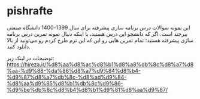 # pishrafte
این نمونه سوالات درس برنامه سازی پیشرفته برای سال 1399-1400 دانشگاه صنعتی بیرجند است.
اگر که دانشجو این درس هستید، یا اینکه دنبال نمونه تمرین درس برنامه سازی پیشرفته هستید؛ تمام تمرین هایی رو این که این ترم طرح کردم رو می‌تونید از  بالا دانلود کنید.

توضیحات در لینک زیر:
https://hireza.ir/%d8%aa%d8%ac%d8%b1%d8%a8%db%8c%d8%a7%d8%aa-%d9%88-%da%86%d8%a7%d9%84%d8%b4-%d9%87%d8%a7%db%8c-%d8%ad%d9%84-%d8%aa%d9%85%d8%b1%db%8c%d9%86-%d9%be%db%8c%d8%b4%d8%b1%d9%81%d8%aa%d9%87/
